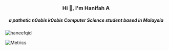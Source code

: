 <h3 align="center">Hi 👋, I'm Hanifah A</h3>
<h5 align="center">a pathetic n0obis k0obis Computer Science student based in Malaysia</h5>
<p align="left"> <img src="https://komarev.com/ghpvc/?username=haneefqid&label=Profile%20views&color=0e75b6&style=flat" alt="haneefqid" /> </p>


![Metrics](https://metrics.lecoq.io/haneefqid?template=classic&languages=1&stars=1&isocalendar=1&pagespeed=1&followup=1&pagespeed.detailed=false&pagespeed.screenshot=false&isocalendar.duration=half-year&stars.limit=4&config.timezone=Asia%2FKuala_Lumpur)
